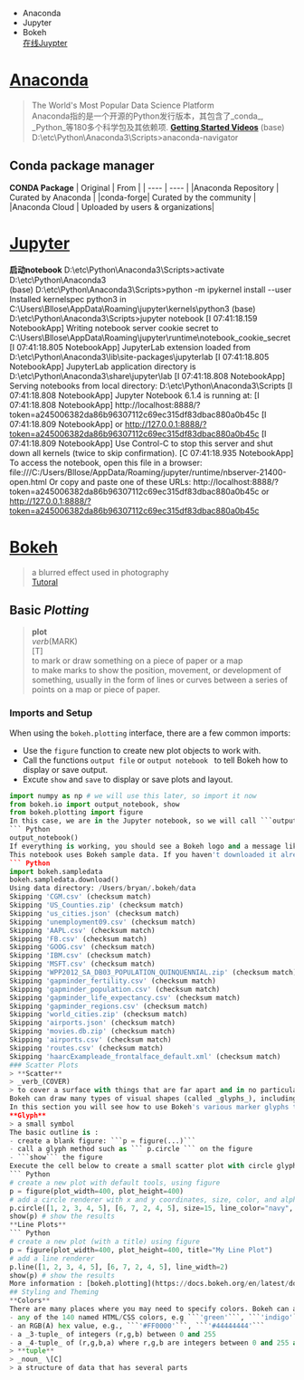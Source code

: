 - Anaconda
- Jupyter
- Bokeh  
[在线Juypter](https://www.jianshu.com/p/e009997ab5d8)
# [Anaconda](https://www.anaconda.com/)
> The World's Most Popular Data Science Platform  
Anaconda指的是一个开源的Python发行版本，其包含了_conda_, _Python_等180多个科学包及其依赖项.
**[Getting Started Videos](https://anaconda.cloud/tutorials/getting-started-with-anaconda-individual-edition?source=download)**
(base) D:\etc\Python\Anaconda3\Scripts>anaconda-navigator
## Conda package manager
**CONDA Package**
| Original | From |
| ---- | ----  |
|Anaconda Repository | Curated by Anaconda |
|conda-forge| Curated by the community |
|Anaconda Cloud | Uploaded by users & organizations|
# [Jupyter](https://jupyter.org/)
**启动notebook**
D:\etc\Python\Anaconda3\Scripts>activate D:\etc\Python\Anaconda3   
(base) D:\etc\Python\Anaconda3\Scripts>python -m ipykernel install --user  
Installed kernelspec python3 in C:\Users\Bllose\AppData\Roaming\jupyter\kernels\python3
(base) D:\etc\Python\Anaconda3\Scripts>jupyter notebook
[I 07:41:18.159 NotebookApp] Writing notebook server cookie secret to C:\Users\Bllose\AppData\Roaming\jupyter\runtime\notebook_cookie_secret
[I 07:41:18.805 NotebookApp] JupyterLab extension loaded from D:\etc\Python\Anaconda3\lib\site-packages\jupyterlab
[I 07:41:18.805 NotebookApp] JupyterLab application directory is D:\etc\Python\Anaconda3\share\jupyter\lab
[I 07:41:18.808 NotebookApp] Serving notebooks from local directory: D:\etc\Python\Anaconda3\Scripts
[I 07:41:18.808 NotebookApp] Jupyter Notebook 6.1.4 is running at:
[I 07:41:18.808 NotebookApp] http://localhost:8888/?token=a245006382da86b96307112c69ec315df83dbac880a0b45c
[I 07:41:18.809 NotebookApp]  or http://127.0.0.1:8888/?token=a245006382da86b96307112c69ec315df83dbac880a0b45c
[I 07:41:18.809 NotebookApp] Use Control-C to stop this server and shut down all kernels (twice to skip confirmation).
[C 07:41:18.935 NotebookApp]
    To access the notebook, open this file in a browser:
        file:///C:/Users/Bllose/AppData/Roaming/jupyter/runtime/nbserver-21400-open.html
    Or copy and paste one of these URLs:
        http://localhost:8888/?token=a245006382da86b96307112c69ec315df83dbac880a0b45c
     or http://127.0.0.1:8888/?token=a245006382da86b96307112c69ec315df83dbac880a0b45c
# [Bokeh](https://bokeh.org/)
> a blurred effect used in photography  
[Tutoral](https://hub.gke2.mybinder.org/user/bokeh-bokeh-notebooks-x9dz64d4/notebooks/tutorial/00%20-%20Introduction%20and%20Setup.ipynb)
## Basic _Plotting_  
> **plot**  
> _verb_(MARK)  
> \[T\]  
> to mark or draw something on a piece of paper or a map  
> to make marks to show the position, movement, or development of something, usually in the form of lines or curves between a series of points on a map or piece of paper.  
### Imports and Setup
When using the ``` bokeh.plotting ``` interface, there are a few common imports:
- Use the ``` figure ``` function to create new plot objects to work with.
- Call the functions ``` output file ``` or ```output notebook ``` to tell Bokeh how to display or save output.
- Excute ``` show ``` and ``` save ``` to display or save plots and layout.  
``` Python
import numpy as np # we will use this later, so import it now
from bokeh.io import output_notebook, show
from bokeh.plotting import figure
In this case, we are in the Jupyter notebook, so we will call ```output_notebook()``` below. We only need to call this **once**, and all subsequent calls to show() will display inline in the notebook.  
``` Python
output_notebook()
If everything is working, you should see a Bokeh logo and a message like _"BokehJS 1.4.0 successfully loaded."_ as the output.  
This notebook uses Bokeh sample data. If you haven't downloaded it already, this can be downloaded by running the following:  
``` Python
import bokeh.sampledata
bokeh.sampledata.download()
Using data directory: /Users/bryan/.bokeh/data
Skipping 'CGM.csv' (checksum match)
Skipping 'US_Counties.zip' (checksum match)
Skipping 'us_cities.json' (checksum match)
Skipping 'unemployment09.csv' (checksum match)
Skipping 'AAPL.csv' (checksum match)
Skipping 'FB.csv' (checksum match)
Skipping 'GOOG.csv' (checksum match)
Skipping 'IBM.csv' (checksum match)
Skipping 'MSFT.csv' (checksum match)
Skipping 'WPP2012_SA_DB03_POPULATION_QUINQUENNIAL.zip' (checksum match)
Skipping 'gapminder_fertility.csv' (checksum match)
Skipping 'gapminder_population.csv' (checksum match)
Skipping 'gapminder_life_expectancy.csv' (checksum match)
Skipping 'gapminder_regions.csv' (checksum match)
Skipping 'world_cities.zip' (checksum match)
Skipping 'airports.json' (checksum match)
Skipping 'movies.db.zip' (checksum match)
Skipping 'airports.csv' (checksum match)
Skipping 'routes.csv' (checksum match)
Skipping 'haarcExampleade_frontalface_default.xml' (checksum match)
### Scatter Plots  
> **Scatter**  
> _verb_(COVER)  
> to cover a surface with things that are far apart and in no particular arrangement  
Bokeh can draw many types of visual shapes (called _glyphs_), including lines, bars, patches, hex tiles and more. One of the most common visualization tasks is to draw a scatter plot of data using small marker glyphs to represent each point.
In this section you will see how to use Bokeh's various marker glyphs to create simple scatter plots.  
**Glyph**  
> a small symbol  
The basic outline is :  
- create a blank figure: ```p = figure(...)```  
- call a glyph method such as ``` p.circle ``` on the figure
- ```show``` the figure
Execute the cell below to create a small scatter plot with circle glyphs:  
``` Python
# create a new plot with default tools, using figure
p = figure(plot_width=400, plot_height=400)
# add a circle renderer with x and y coordinates, size, color, and alpha
p.circle([1, 2, 3, 4, 5], [6, 7, 2, 4, 5], size=15, line_color="navy", fill_color="orange", fill_alpha=0.5)
show(p) # show the results
**Line Plots**  
``` Python
# create a new plot (with a title) using figure
p = figure(plot_width=400, plot_height=400, title="My Line Plot")
# add a line renderer
p.line([1, 2, 3, 4, 5], [6, 7, 2, 4, 5], line_width=2)
show(p) # show the results
More information : [bokeh.plotting](https://docs.bokeh.org/en/latest/docs/reference/plotting.html#bokeh.plotting.figure.Figure.hex)  
## Styling and Theming  
**Colors**  
There are many places where you may need to specify colors. Bokeh can accept colors in a variety of different ways:  
- any of the 140 named HTML/CSS colors, e.g ```'green'```, ```'indigo'```  
- an RGB(A) hex value, e.g., ```'#FF0000'```, ```'#44444444'```  
- a _3-tuple_ of integers (r,g,b) between 0 and 255
- a _4-tuple_ of (r,g,b,a) where r,g,b are integers between 0 and 255 and _a_ is a floating point value between 0 and 1  
> **tuple**   
> _noun_ \[C]   
> a structure of data that has several parts  
